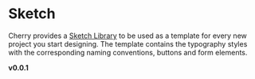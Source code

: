 # Sketch

Cherry provides a [Sketch Library](https://www.sketchapp.com/docs/libraries/) to be used as a template for every new project you start designing.
The template contains the typography styles with the corresponding naming conventions, buttons and form elements.

**v0.0.1**